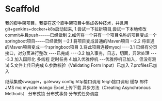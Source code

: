 # Scaffold

我的脚手架项目，我要在这个脚手架项目中集成各种技术，并且用git+genkins+docker+k8s启动起来,
1.尝试一下拉新项目,尝试一下本地修改commit并且push------已经做到
2.如何将一个只有一个项目名称的项目变成一个springboot项目-----已经做到
--2.1 将项目变成普通的Maven项目
--2.2 将普通的Maven项目变成一个springboot项目
3.将此项目连接mysql
----3.1 已经有分页接口，对分页进行整改 ----已完成
----3.2 加入事务，日志，切面，异常处理
----3.3 加入国际化 多线程 定时任务
4.加入优雅停机 ---优雅停机已加入，但没有测试
5.文件上传已完成
6.参数校验（Validating Form Input）已加入
7.profiles已加入

继续集成swagger，gateway config http接口调用 feigh接口调用 缓存 邮件 JMS mq mycate mango
Excel上传下载 异步方法（Creating Asynchronous Methods）
分布式锁 分布式事务 分布式任务调度

